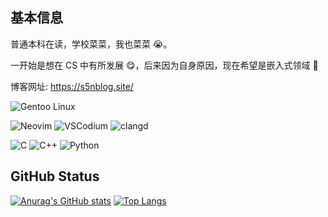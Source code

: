 ## 基本信息

普通本科在读，学校菜菜，我也菜菜 😭。

一开始是想在 CS 中有所发展 😋，后来因为自身原因，现在希望是嵌入式领域 🫠

博客网址: https://s5nblog.site/

![Gentoo Linux](https://img.shields.io/badge/Gentoo_Linux-54487A?logo=gentoo&logoColor=white)

![Neovim](https://img.shields.io/badge/NeoVim-57A143?logo=neovim&logoColor=white)
![VSCodium](https://img.shields.io/badge/VSCodium-2F80ED?logo=vscodium&logoColor=white)
![clangd](https://img.shields.io/badge/clangd-262D3A?logo=llvm&logoColor=white)

![C](https://img.shields.io/badge/C-A8B9CC?logo=c&logoColor=white)
![C++](https://img.shields.io/badge/Cpp-00599C?logo=cplusplus&logoColor=white)
![Python](https://img.shields.io/badge/python-3776AB?logo=python&logoColor=white)

## GitHub Status

[![Anurag's GitHub stats](https://github-readme-stats.vercel.app/api?username=suoyuan666&show_icons=true)](https://github.com/anuraghazra/github-readme-stats)
[![Top Langs](https://github-readme-stats.vercel.app/api/top-langs/?username=suoyuan666&card_width=470&hide=astro,typescript,css,javascript)](https://github.com/anuraghazra/github-readme-stats)
